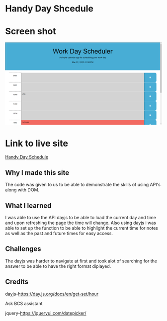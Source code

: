 # Handy Day Shcedule

# Screen shot
![Deployed Site](./images/screen%20shot.PNG)

# Link to live site
[Handy Day Schedule](https://jweaver74.github.io/Handy-Day-Schedule/)

## Why I made this site
The code was given to us to be able to demonstrate the skills of using API's along with DOM.

## What I learned
I was able to use the API dayjs to be able to load the current day and time and upon
refreshing the page the time will change. Also using dayjs i was able to set up the function to be able to highlight the current time for notes as well as the past and future times for easy access.

## Challenges 
The dayjs was harder to navigate at first and took alot of searching for the answer to
be able to have the right format diplayed.

## Credits
dayjs-https://day.js.org/docs/en/get-set/hour

Ask BCS assistant

jquery-https://jqueryui.com/datepicker/